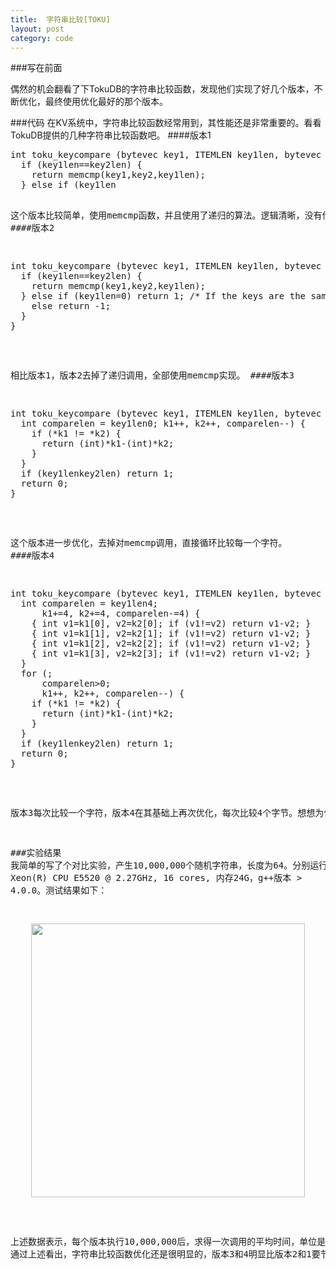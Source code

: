 ```yaml
---
title:  字符串比较[TOKU]
layout: post
category: code
---
```


<script src="https://google-code-prettify.googlecode.com/svn/loader/run_prettify.js?lang=cc&skin=sunburst"></script>
###写在前面

偶然的机会翻看了下TokuDB的字符串比较函数，发现他们实现了好几个版本，不断优化，最终使用优化最好的那个版本。

###代码
在KV系统中，字符串比较函数经常用到，其性能还是非常重要的。看看TokuDB提供的几种字符串比较函数吧。
####版本1
<pre class="prettyprint">
int toku_keycompare (bytevec key1, ITEMLEN key1len, bytevec key2, ITEMLEN key2len) {
  if (key1len==key2len) {
    return memcmp(key1,key2,key1len);
  } else if (key1len<key2len) {
    int r = memcmp(key1,key2,key1len);
    if (r<=0) return -1; /* If the keys are the same up to 1's length, then return -1, since key1 is shorter than key2. */
    else return 1;
  } else {
    return -toku_keycompare(key2,key2len,key1,key1len);
  }
}
</pre>
这个版本比较简单，使用memcmp函数，并且使用了递归的算法。逻辑清晰，没有什么好说的。
####版本2
<pre class="prettyprint">
int toku_keycompare (bytevec key1, ITEMLEN key1len, bytevec key2, ITEMLEN key2len) {
  if (key1len==key2len) {
    return memcmp(key1,key2,key1len);
  } else if (key1len<key2len) {
    int r = memcmp(key1,key2,key1len);
    if (r<=0) return -1; /* If the keys are the same up to 1's length, then return -1, since key1 is shorter than key2. */
    else return 1;
  } else {
    int r = memcmp(key1,key2,key2len);
    if (r>=0) return 1; /* If the keys are the same up to 2's length, then return 1 since key1 is longer than key2 */
    else return -1;
  }
}
</pre>
相比版本1，版本2去掉了递归调用，全部使用memcmp实现。
####版本3
<pre class="prettyprint">
int toku_keycompare (bytevec key1, ITEMLEN key1len, bytevec key2, ITEMLEN key2len) {
  int comparelen = key1len<key2len ? key1len : key2len;
  const unsigned char *k1;
  const unsigned char *k2;
  for (k1=key1, k2=key2; comparelen>0; k1++, k2++, comparelen--) {
    if (*k1 != *k2) {
      return (int)*k1-(int)*k2;
    }
  }
  if (key1len<key2len) return -1;
  if (key1len>key2len) return 1;
  return 0;
}
</pre>
这个版本进一步优化，去掉对memcmp调用，直接循环比较每一个字符。
####版本4
<pre class="prettyprint">
int toku_keycompare (bytevec key1, ITEMLEN key1len, bytevec key2, ITEMLEN key2len) {
  int comparelen = key1len<key2len ? key1len : key2len;
  const unsigned char *k1;
  const unsigned char *k2;
  for (CAST_FROM_VOIDP(k1, key1), CAST_FROM_VOIDP(k2, key2);
      comparelen>4;
      k1+=4, k2+=4, comparelen-=4) {
    { int v1=k1[0], v2=k2[0]; if (v1!=v2) return v1-v2; }
    { int v1=k1[1], v2=k2[1]; if (v1!=v2) return v1-v2; }
    { int v1=k1[2], v2=k2[2]; if (v1!=v2) return v1-v2; }
    { int v1=k1[3], v2=k2[3]; if (v1!=v2) return v1-v2; }
  }
  for (;
      comparelen>0;
      k1++, k2++, comparelen--) {
    if (*k1 != *k2) {
      return (int)*k1-(int)*k2;
    }
  }
  if (key1len<key2len) return -1;
  if (key1len>key2len) return 1;
  return 0;
}
</pre>
版本3每次比较一个字符，版本4在其基础上再次优化，每次比较4个字节。想想为什么要这样优化吧？

###实验结果
我简单的写了个对比实验，产生10,000,000个随机字符串，长度为64。分别运行上述4中字符串比较函数10,000,000次，求得总的运行时间，并且除以总的调用次数，得出每次调用比较函数需要的时间（单位ms)。我的测试机器的配置为Intel(R) Xeon(R) CPU E5520  @ 2.27GHz, 16 cores, 内存24G，g++版本 > 4.0.0。测试结果如下：

<p align=center><img src=/images/2013-05-24/r.png width=438></p>

上述数据表示，每个版本执行10,000,000后，求得一次调用的平均时间，单位是ms。
通过上述看出，字符串比较函数优化还是很明显的，版本3和4明显比版本2和1要节约时间，同时版本4用时最少。



